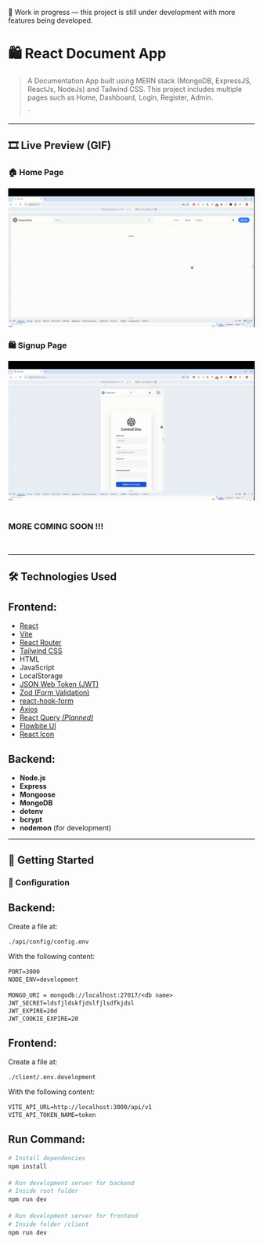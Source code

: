 🔧 Work in progress — this project is still under development with more features being developed.

# 🛍️ React Document App

> A Documentation App built using MERN stack (MongoDB, ExpressJS, ReactJs, NodeJs) and Tailwind CSS. 
> This project includes multiple pages such as Home, Dashboard, Login, Register, Admin. 
>
> `

---

## 🎞️ Live Preview (GIF)

### 🏠 Home Page  
![Home Page](./_preview/HomePageHeader.gif)
<br>
### 🛍️ Signup Page  
![SignUp Page](./_preview/SignupPage.gif)
<br>
<br>
### MORE COMING SOON !!!
<br>

---

## 🛠️ Technologies Used
## Frontend:
- [React](https://reactjs.org/)
- [Vite](https://vitejs.dev/)
- [React Router](https://reactrouter.com/)
- [Tailwind CSS](https://tailwindcss.com/)  
- HTML
- JavaScript
- LocalStorage
- [JSON Web Token (JWT)](https://jwt.io/)
- [Zod (Form Validation)](https://zod.dev/)
- [react-hook-form](https://react-hook-form.com/)
- [Axios](https://axios-http.com/)
- [React Query *(Planned)*](https://tanstack.com/query/latest/docs/framework/react/overview)
- [Flowbite UI](https://flowbite-react.com/docs/guides/vite#3-install-flowbite-react)
- [React Icon](https://react-icons.github.io/react-icons/)

## Backend:
- **Node.js**
- **Express**
- **Mongoose**
- **MongoDB**
- **dotenv**
- **bcrypt**
- **nodemon** (for development)
---

## 🚀 Getting Started

### 📄 Configuration
## Backend:
Create a file at:

```
./api/config/config.env
```

With the following content:

```env
PORT=3000
NODE_ENV=development

MONGO_URI = mongodb://localhost:27017/<db name>
JWT_SECRET=ldsfjldskfjdslfjlsdfkjdsl
JWT_EXPIRE=20d
JWT_COOKIE_EXPIRE=20
```

## Frontend:
Create a file at:

```
./client/.env.development
```

With the following content:

```env
VITE_API_URL=http://localhost:3000/api/v1
VITE_API_TOKEN_NAME=token
```

## Run Command:

```bash
# Install dependencies
npm install

# Run development server for backend
# Inside root folder
npm run dev

# Run development server for frontend
# Inside folder /client
npm run dev